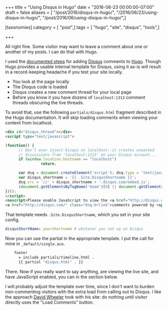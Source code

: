 +++
title = "Using Disqus in Hugo"
date = "2016-06-23 00:00:00-07:00"
draft = false
aliases = [ "/post/2016/disqus-in-hugo/", "/2016/06/23/using-disqus-in-hugo/", "/post/2016/06/using-disqus-in-hugo/",]

[taxonomies]
category = [ "post",]
tags = [ "hugo", "site", "disqus", "tools",]

+++

All right fine. Some visitor may want to leave a comment about one or another
of my posts. I can do that with Hugo.
<!--more-->

[documented steps]: http://gohugo.io/extras/comments/
[Hugo]: http://gohugo.io
[Disqus]: https://disqus.com/

I used the [documented steps][] for adding [Disqus][] comments to [Hugo][].
Though Hugo provides a usable internal template for Disqus, using it as-is
will result in a record-keeping headache if you test your site locally.

* You look at the page locally
* The Disqus code is loaded
* Disqus creates a new comment thread for your local page
* Before you know it you have dozens of `localhost:1313` comment threads
obscuring the live threads.

To avoid that, use the following `partials/disqus.html` fragment described
in the Hugo documentation. It will skip loading comments when viewing your
content from localhost.

``` html
<div id="disqus_thread"></div>
<script type="text/javascript">

(function() {
      // Don't ever inject Disqus on localhost--it creates unwanted
      // discussions from 'localhost:1313' on your Disqus account...
      if (window.location.hostname == "localhost")
                return;

      var dsq = document.createElement('script'); dsq.type = 'text/javascript'; dsq.async = true;
      var disqus_shortname = '{{ .Site.DisqusShortname }}';
      dsq.src = '//' + disqus_shortname + '.disqus.com/embed.js';
      (document.getElementsByTagName('head')[0] || document.getElementsByTagName('body')[0]).appendChild(dsq);
})();
</script>
<noscript>Please enable JavaScript to view the <a href="http://disqus.com/?ref_noscript">comments powered by Disqus.</a></noscript>
<a href="http://disqus.com/" class="dsq-brlink">comments powered by <span class="logo-disqus">Disqus</span></a>
```

That template needs `.Site.DisqusShortname`, which you set in your site config.

```yaml
disqusShortName: yourshortname # whatever you set up on Disqus
```

Now you can use the partial in the appropriate template. I put the call for mine in `_default/single.ace`.

``` handlebars
    footer
      = include partials/timeline.html .
      {{ partial "disqus.html" . }}
```

There. Now if you really want to say anything, are viewing the live site,
and have JavaScript enabled, you can in the section below.

[David Wheeler]: http://theory.pm/

I will probably adjust the template over time, since I don't want to burden non-commenting
visitors with the extra load from calling out to Disqus. I like the approach [David Wheeler][]
took with his site: do nothing until visitor directly uses the "Load Comments" button.